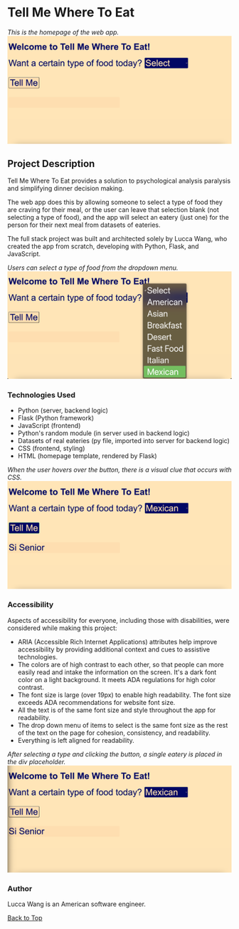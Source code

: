 <a name="top"></a>

# Tell Me Where To Eat

*This is the homepage of the web app.*
![Image of homepage: This is the homepage of the web app.](/static/images/readme_markdown/home2.png)

## Project Description 
Tell Me Where To Eat provides a solution to psychological analysis paralysis and simplifying dinner decision making. 

The web app does this by allowing someone to select a type of food they are craving for their meal, or the user can leave that selection blank (not selecting a type of food), and the app will select an eatery (just one) for the person for their next meal from datasets of eateries. 

The full stack project was built and architected solely by Lucca Wang, who created the app from scratch, developing with Python, Flask, and JavaScript.

*Users can select a type of food from the dropdown menu.*
![Image of homepage: Users can select a type of food from the dropdown menu.](/static/images/readme_markdown/dropdown2.png)

### Technologies Used  
* Python (server, backend logic)
* Flask (Python framework)
* JavaScript (frontend)
* Python's random module (in server used in backend logic) 
* Datasets of real eateries (py file, imported into server for backend logic)
* CSS (frontend, styling)
* HTML (homepage template, rendered by Flask)

*When the user hovers over the button, there is a visual clue that occurs with CSS.*
![Image of homepage: When the user hovers over the button, there is a visual clue that occurs with CSS.](/static/images/readme_markdown/hover.png)

### Accessibility
Aspects of accessibility for everyone, including those with disabilities, were considered while making this project:
* ARIA (Accessible Rich Internet Applications) attributes help improve accessibility by providing additional context and cues to assistive technologies.
* The colors are of high contrast to each other, so that people can more easily read and intake the information on the screen. It's a dark font color on a light background. It meets ADA regulations for high color contrast. 
* The font size is large (over 19px) to enable high readability. The font size exceeds ADA recommendations for website font size.
* All the text is of the same font size and style throughout the app for readability. 
* The drop down menu of items to select is the same font size as the rest of the text on the page for cohesion, consistency, and readability. 
* Everything is left aligned for readability.

*After selecting a type and clicking the button, a single eatery is placed in the div placeholder.*
![Image of homepage: After selecting a type and clicking the button, a single eatery is placed in the div placeholder.](/static/images/readme_markdown/active_reg_result.png)

### Author  
Lucca Wang is an American software engineer.


[Back to Top](#top)